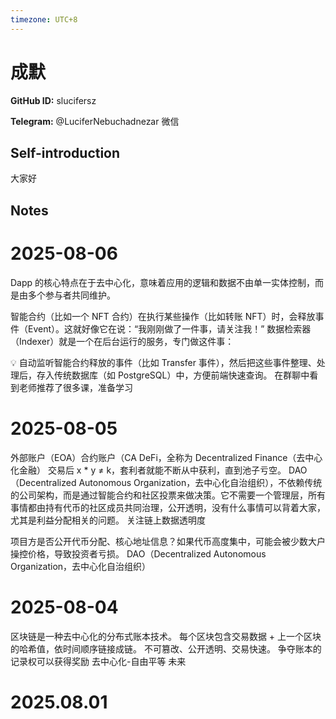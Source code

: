 ```yaml
---
timezone: UTC+8
---
```


# 成默

**GitHub ID:** slucifersz

**Telegram:** @LuciferNebuchadnezar  微信

## Self-introduction

大家好

## Notes

<!-- Content_START -->
# 2025-08-06

Dapp 的核心特点在于去中心化，意味着应用的逻辑和数据不由单一实体控制，而是由多个参与者共同维护。

智能合约（比如一个 NFT 合约）在执行某些操作（比如转账 NFT）时，会释放事件（Event）。这就好像它在说：“我刚刚做了一件事，请关注我！”
数据检索器（Indexer）就是一个在后台运行的服务，专门做这件事：

💡 自动监听智能合约释放的事件（比如 Transfer 事件），然后把这些事件整理、处理后，存入传统数据库（如 PostgreSQL）中，方便前端快速查询。
在群聊中看到老师推荐了很多课，准备学习

# 2025-08-05

外部账户（EOA）合约账户（CA
DeFi，全称为 Decentralized Finance（去中心化金融）
交易后 x * y ≠ k，套利者就能不断从中获利，直到池子亏空。
DAO（Decentralized Autonomous Organization，去中心化自治组织），不依赖传统的公司架构，而是通过智能合约和社区投票来做决策。它不需要一个管理层，所有事情都由持有代币的社区成员共同治理，公开透明，没有什么事情可以背着大家，尤其是利益分配相关的问题。
关注链上数据透明度

项目方是否公开代币分配、核心地址信息？如果代币高度集中，可能会被少数大户操控价格，导致投资者亏损。
DAO（Decentralized Autonomous Organization，去中心化自治组织）

# 2025-08-04

区块链是一种去中心化的分布式账本技术。
每个区块包含交易数据 + 上一个区块的哈希值，依时间顺序链接成链。
不可篡改、公开透明、交易快速。
争夺账本的记录权可以获得奖励
去中心化-自由平等 未来


# 2025.08.01


<!-- Content_END -->
